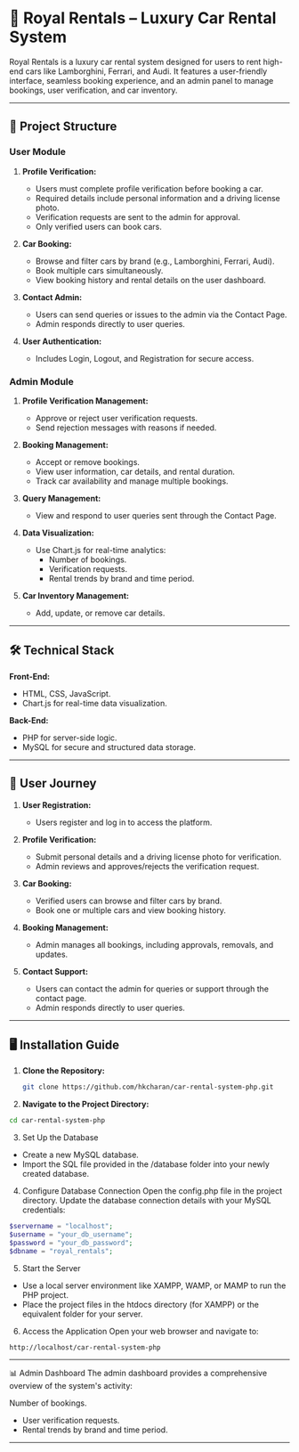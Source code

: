 # 🚗 Royal Rentals – Luxury Car Rental System

Royal Rentals is a luxury car rental system designed for users to rent high-end cars like Lamborghini, Ferrari, and Audi. It features a user-friendly interface, seamless booking experience, and an admin panel to manage bookings, user verification, and car inventory.

---

## 📂 Project Structure

### User Module
1. **Profile Verification:**
   - Users must complete profile verification before booking a car.
   - Required details include personal information and a driving license photo.
   - Verification requests are sent to the admin for approval.
   - Only verified users can book cars.

2. **Car Booking:**
   - Browse and filter cars by brand (e.g., Lamborghini, Ferrari, Audi).
   - Book multiple cars simultaneously.
   - View booking history and rental details on the user dashboard.

3. **Contact Admin:**
   - Users can send queries or issues to the admin via the Contact Page.
   - Admin responds directly to user queries.

4. **User Authentication:**
   - Includes Login, Logout, and Registration for secure access.

### Admin Module
1. **Profile Verification Management:**
   - Approve or reject user verification requests.
   - Send rejection messages with reasons if needed.

2. **Booking Management:**
   - Accept or remove bookings.
   - View user information, car details, and rental duration.
   - Track car availability and manage multiple bookings.

3. **Query Management:**
   - View and respond to user queries sent through the Contact Page.

4. **Data Visualization:**
   - Use Chart.js for real-time analytics:
     - Number of bookings.
     - Verification requests.
     - Rental trends by brand and time period.

5. **Car Inventory Management:**
   - Add, update, or remove car details.

---

## 🛠️ Technical Stack

**Front-End:**
- HTML, CSS, JavaScript.
- Chart.js for real-time data visualization.

**Back-End:**
- PHP for server-side logic.
- MySQL for secure and structured data storage.

---

## 🔄 User Journey

1. **User Registration:**
   - Users register and log in to access the platform.

2. **Profile Verification:**
   - Submit personal details and a driving license photo for verification.
   - Admin reviews and approves/rejects the verification request.

3. **Car Booking:**
   - Verified users can browse and filter cars by brand.
   - Book one or multiple cars and view booking history.

4. **Booking Management:**
   - Admin manages all bookings, including approvals, removals, and updates.

5. **Contact Support:**
   - Users can contact the admin for queries or support through the contact page.
   - Admin responds directly to user queries.

---

## 🖥️ Installation Guide

1. **Clone the Repository:**
   ```bash
   git clone https://github.com/hkcharan/car-rental-system-php.git
   ```

2. **Navigate to the Project Directory:**
  ```bash
  cd car-rental-system-php
```

3. Set Up the Database
  - Create a new MySQL database.
  - Import the SQL file provided in the /database folder into your newly created database.

4. Configure Database Connection
Open the config.php file in the project directory.
Update the database connection details with your MySQL credentials:
```php
$servername = "localhost";
$username = "your_db_username";
$password = "your_db_password";
$dbname = "royal_rentals";
```

5. Start the Server
  - Use a local server environment like XAMPP, WAMP, or MAMP to run the PHP project.
  - Place the project files in the htdocs directory (for XAMPP) or the equivalent folder for your server.

6. Access the Application
Open your web browser and navigate to:
```bash
http://localhost/car-rental-system-php
```

---

📊 Admin Dashboard
The admin dashboard provides a comprehensive overview of the system's activity:

Number of bookings.
  - User verification requests.
  - Rental trends by brand and time period.

---


